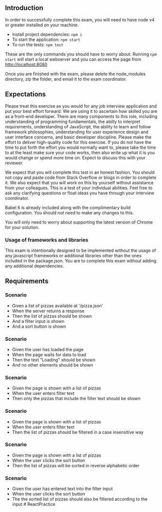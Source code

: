 ## Introduction

In order to successfully complete this exam, you will need to have node v4 or greater installed on your machine.

* Install project dependencies: `npm i`
* To start the application: `npm start`
* To run the tests: `npm test`

These are the only commands you should have to worry about. Running `npm start` will start a local webserver and you can access the page from [http://localhost:8080](http://localhost:8080)

Once you are finished with the exam, please delete the node_modules directory, zip the folder, and email it to the exam coordinator.

## Expectations

Please treat this exercise as you would for any job interview application and put your best effort forward. We are using it to ascertain how skilled you are as a front-end developer. There are many components to this role, including understanding of programming fundamentals, the abilty to interpret requirements, understanding of JavaScript, the ability to learn and follow framework philosophies, understanding for user experience design and user interface concerns, and basic developer discipline. Please make the effort to deliver high-quality code for this exercise. If you do not have the time to put forth the effort you would normally want to, please take the time to at the least make sure your code works, then also write up what it is you would change or spend more time on. Expect to discuss this with your reviewer.

We expect that you will complete this test in an honest fashion. You should not copy and paste code from Stack Overflow or blogs in order to complete it. We also expect that you will work on this by yourself without assistance from your colleagues. This is a test of your individual abilities. Feel free to ask any clarifying questions or float ideas you have through your interview coordinator. 

Babel 6 is already included along with the complimentary build configuration. You should not need to make any changes to this.

You will only need to worry about supporting the latest version of Chrome for your solution.

### Usage of frameworks and libraries

This exam is intentionally designed to be implemented without the usage of any javascript frameworks or additional libraries other than the ones included in the package.json. You are to complete this exam without adding any additional dependencies.

## Requirements

### Scenario

* Given a list of pizzas available at '/pizza.json'
* When the server returns a response
* Then the list of pizzas should be shown
* And a filter input is shown
* And a sort button is shown

### Scenario

* Given the user has loaded the page
* When the page waits for data to load
* Then the text "Loading" should be shown
* And no other elements should be shown

### Scenario

* Given the page is shown with a list of pizzas
* When the user enters filter text
* Then only the pizzas that include the filter text should be shown

### Scenario

* Given the page is shown with a list of pizzas
* When the user enters filter text
* Then the list of pizzas should be filtered in a case insensitive way

### Scenario

* Given the page is shown with a list of pizzas
* When the user clicks the sort button
* Then the list of pizzas will be sorted in reverse alphabetic order

### Scenario

* Given the user has entered text into the filter input
* When the user clicks the sort button
* The the sorted list of pizzas should also be filtered according to the input
#   R e a c t P r a c t i c e  
 